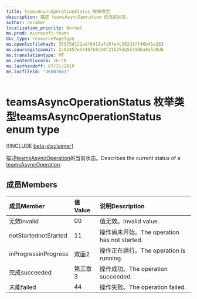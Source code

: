 ```yaml
---
title: teamsAsyncOperationStatus 枚举类型
description: 描述 teamsAsyncOperation 的当前状态。
author: nkramer
localization_priority: Normal
ms.prod: microsoft-teams
doc_type: resourcePageType
ms.openlocfilehash: 35975d122adf6411afc6fe4c382d1ff46b41e263
ms.sourcegitcommit: 2c62457e57467b8d50f21b255b553106a9a5d8d6
ms.translationtype: MT
ms.contentlocale: zh-CN
ms.lasthandoff: 07/31/2019
ms.locfileid: "36007681"
---
```

# <a name="teamsasyncoperationstatus-enum-type"></a><span data-ttu-id="e8614-103">teamsAsyncOperationStatus 枚举类型</span><span class="sxs-lookup"><span data-stu-id="e8614-103">teamsAsyncOperationStatus enum type</span></span>

[!INCLUDE [beta-disclaimer](../../includes/beta-disclaimer.md)]

<span data-ttu-id="e8614-104">描述[teamsAsyncOperation](teamsasyncoperation.md)的当前状态。</span><span class="sxs-lookup"><span data-stu-id="e8614-104">Describes the current status of a [teamsAsyncOperation](teamsasyncoperation.md).</span></span>

## <a name="members"></a><span data-ttu-id="e8614-105">成员</span><span class="sxs-lookup"><span data-stu-id="e8614-105">Members</span></span>

| <span data-ttu-id="e8614-106">成员</span><span class="sxs-lookup"><span data-stu-id="e8614-106">Member</span></span> | <span data-ttu-id="e8614-107">值</span><span class="sxs-lookup"><span data-stu-id="e8614-107">Value</span></span>| <span data-ttu-id="e8614-108">说明</span><span class="sxs-lookup"><span data-stu-id="e8614-108">Description</span></span> |
|:---------------|:--------|:----------|
|<span data-ttu-id="e8614-109">无效</span><span class="sxs-lookup"><span data-stu-id="e8614-109">invalid</span></span>|<span data-ttu-id="e8614-110">0</span><span class="sxs-lookup"><span data-stu-id="e8614-110">0</span></span>|<span data-ttu-id="e8614-111">值无效。</span><span class="sxs-lookup"><span data-stu-id="e8614-111">Invalid value.</span></span>|
|<span data-ttu-id="e8614-112">notStarted</span><span class="sxs-lookup"><span data-stu-id="e8614-112">notStarted</span></span>|<span data-ttu-id="e8614-113">1</span><span class="sxs-lookup"><span data-stu-id="e8614-113">1</span></span>|<span data-ttu-id="e8614-114">操作尚未开始。</span><span class="sxs-lookup"><span data-stu-id="e8614-114">The operation has not started.</span></span>|
|<span data-ttu-id="e8614-115">inProgress</span><span class="sxs-lookup"><span data-stu-id="e8614-115">inProgress</span></span>|<span data-ttu-id="e8614-116">双面</span><span class="sxs-lookup"><span data-stu-id="e8614-116">2</span></span>|<span data-ttu-id="e8614-117">操作正在运行。</span><span class="sxs-lookup"><span data-stu-id="e8614-117">The operation is running.</span></span>|
|<span data-ttu-id="e8614-118">完成</span><span class="sxs-lookup"><span data-stu-id="e8614-118">succeeded</span></span>|<span data-ttu-id="e8614-119">第三章</span><span class="sxs-lookup"><span data-stu-id="e8614-119">3</span></span>|<span data-ttu-id="e8614-120">操作成功。</span><span class="sxs-lookup"><span data-stu-id="e8614-120">The operation succeeded.</span></span>|
|<span data-ttu-id="e8614-121">未能</span><span class="sxs-lookup"><span data-stu-id="e8614-121">failed</span></span>|<span data-ttu-id="e8614-122">4</span><span class="sxs-lookup"><span data-stu-id="e8614-122">4</span></span>|<span data-ttu-id="e8614-123">操作失败。</span><span class="sxs-lookup"><span data-stu-id="e8614-123">The operation failed.</span></span>|
